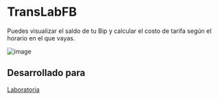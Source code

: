 # TransLabFB
Puedes visualizar el saldo de tu Bip y calcular el costo de tarifa según el horario en el que vayas.

![image](https://user-images.githubusercontent.com/37908546/47220003-d8223900-d386-11e8-852f-a225d9fd3046.png)

## Desarrollado para 
[Laboratoria](http://laboratoria.la)
